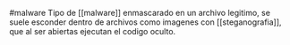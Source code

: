 #malware
Tipo de [[malware]] enmascarado en un archivo legitimo, se suele esconder dentro de archivos como imagenes con [[steganografia]], que al ser abiertas ejecutan el codigo oculto.